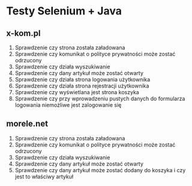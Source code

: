 # Testy Selenium + Java
## x-kom.pl
1. Sprawdzenie czy strona została załadowana
2. Sprawdzenie czy komunikat o polityce prywatności może zostać odrzucony
3. Sprawdzenie czy działa wyszukiwanie
4. Sprawdzenie czy dany artykuł może zostać otwarty
5. Sprawdzenie czy działa strona logowania użytkownika
6. Sprawdzenie czy działa strona rejestracji użytkownika
7. Sprawdzenie czy wyświetlana jest strona koszyka
8. Sprawdzenie czy przy wprowadzeniu pustych danych do formularza logowania niemożliwe jest zalogowanie się
## morele.net
1. Sprawdzenie czy strona została załadowana
2. Sprawdzenie czy komunikat o polityce prywatności może zostać odrzucony
3. Sprawdzenie czy działa wyszukiwanie
4. Sprawdzenie czy dany artykuł może zostać otwarty
5. Sprawdzenie czy dany artykuł może zostać dodany do koszyka i czy jest to właściwy artykuł
